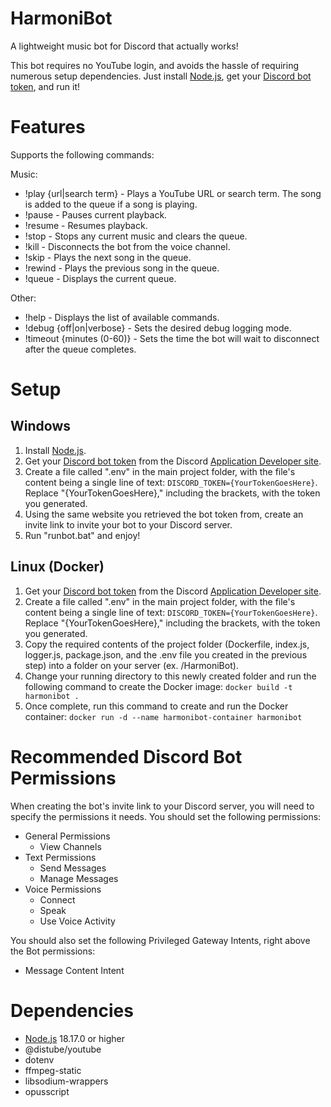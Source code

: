 # HarmoniBot
A lightweight music bot for Discord that actually works!

This bot requires no YouTube login, and avoids the hassle of requiring numerous setup dependencies. Just install [Node.js](https://nodejs.org/), get your [Discord bot token](https://www.writebots.com/discord-bot-token/), and run it!

# Features
Supports the following commands:

Music:
- !play {url|search term} - Plays a YouTube URL or search term. The song is added to the queue if a song is playing.
- !pause - Pauses current playback.
- !resume - Resumes playback.
- !stop - Stops any current music and clears the queue.
- !kill - Disconnects the bot from the voice channel.
- !skip - Plays the next song in the queue.
- !rewind - Plays the previous song in the queue.
- !queue - Displays the current queue.

Other:
- !help - Displays the list of available commands.
- !debug {off|on|verbose} - Sets the desired debug logging mode.
- !timeout {minutes (0-60)} - Sets the time the bot will wait to disconnect after the queue completes.

# Setup

## Windows
1) Install [Node.js](https://nodejs.org/).
2) Get your [Discord bot token](https://www.writebots.com/discord-bot-token/) from the Discord [Application Developer site](https://discord.com/developers/applications).
3) Create a file called ".env" in the main project folder, with the file's content being a single line of text: `DISCORD_TOKEN={YourTokenGoesHere}`. Replace "{YourTokenGoesHere}," including the brackets, with the token you generated.
4) Using the same website you retrieved the bot token from, create an invite link to invite your bot to your Discord server.
5) Run "runbot.bat" and enjoy!

## Linux (Docker)
1) Get your [Discord bot token](https://www.writebots.com/discord-bot-token/) from the Discord [Application Developer site](https://discord.com/developers/applications).
2) Create a file called ".env" in the main project folder, with the file's content being a single line of text: `DISCORD_TOKEN={YourTokenGoesHere}`. Replace "{YourTokenGoesHere}," including the brackets, with the token you generated.
3) Copy the required contents of the project folder (Dockerfile, index.js, logger.js, package.json, and the .env file you created in the previous step) into a folder on your server (ex. /HarmoniBot).
4) Change your running directory to this newly created folder and run the following command to create the Docker image: `docker build -t harmonibot .`
5) Once complete, run this command to create and run the Docker container: `docker run -d --name harmonibot-container harmonibot`

# Recommended Discord Bot Permissions
When creating the bot's invite link to your Discord server, you will need to specify the permissions it needs. You should set the following permissions:

- General Permissions
    - View Channels
- Text Permissions
    - Send Messages
    - Manage Messages
- Voice Permissions
    - Connect
    - Speak
    - Use Voice Activity

You should also set the following Privileged Gateway Intents, right above the Bot permissions:
- Message Content Intent

# Dependencies
- [Node.js](https://nodejs.org/) 18.17.0 or higher
- @distube/youtube
- dotenv
- ffmpeg-static
- libsodium-wrappers
- opusscript